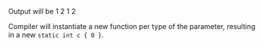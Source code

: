 Output will be
1
2
1
2

Compiler will instantiate a new function per type of the parameter, resulting in a new `static int c { 0 }`.
